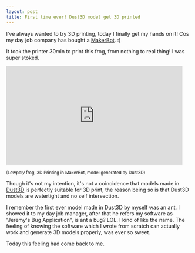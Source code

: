 ```yaml
---
layout: post
title: First time ever! Dust3D model get 3D printed
---
```


I've always wanted to try 3D printing, today I finally get my hands on it! Cos my day job company has bought a [MakerBot](https://www.makerbot.com/). :)

It took the printer 30min to print this frog, from nothing to real thing! I was super stoked.

<iframe id="ytplayer" type="text/html" width="480" height="270" src="https://www.youtube.com/embed/JKvCO9jwheI?autoplay=0&origin=https://dust3d.org/" frameborder="0"></iframe>

<sup>(Lowpoly frog, 3D Printing in MakerBot, model generated by Dust3D)</sup>

Though it's not my intention, it's not a coincidence that models made in [Dust3D](https://github.com/huxingyi/dust3d) is perfectly suitable for 3D print, the reason being so is that Dust3D models are watertight and no self intersection.

I remember the first ever model made in Dust3D by myself was an ant. I showed it to my day job manager, after that he refers my software as "Jeremy's Bug Application", is ant a bug? LOL. I kind of like the name. The feeling of knowing the software which I wrote from scratch can actually work and generate 3D models properly, was ever so sweet.

Today this feeling had come back to me.
